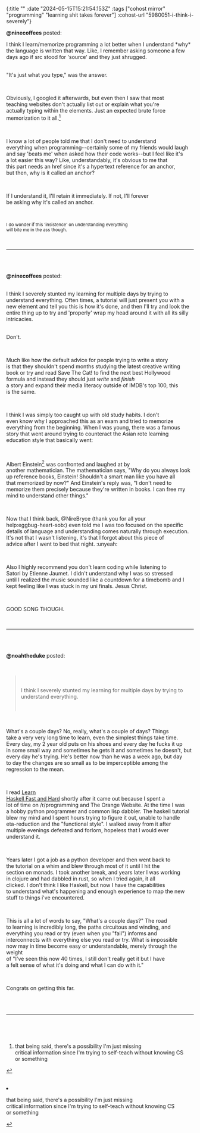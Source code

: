 {:title ""
 :date "2024-05-15T15:21:54.153Z"
 :tags ["cohost mirror" "programming" "learning shit takes forever"]
 :cohost-url "5980051-i-think-i-severely"}


**@ninecoffees** posted:
<div style="white-space: pre-line;">I think I learn/memorize programming a lot better when I understand *why* the language is written that way. Like, I remember asking someone a few days ago if src stood for 'source' and they just shrugged. 

"It's just what you type," was the answer. 

Obviously, I googled it afterwards, but even then I saw that most teaching websites don't actually list out or explain what you're actually typing within the elements. Just an expected brute force memorization to it all.[^1]

I know a lot of people told me that I don't need to understand everything when programming--certainly some of my friends would laugh and say 'beats me' when asked how their code works--but I feel like it's a lot easier this way? Like, understandably, it's obvious to me that this part needs an href since it's a hypertext reference for an anchor, but then, why is it called an anchor? 

If I understand it, I'll retain it immediately. If not, I'll forever be asking why it's called an anchor.

<sub>I do wonder if this 'insistence' on understanding everything will bite me in the ass though.</sub>

[^1]: that being said, there's a possibility I'm just missing critical information since I'm trying to self-teach without knowing CS or something</div>
<hr>

**@ninecoffees** posted:
<div style="white-space: pre-line;">I think I severely stunted my learning for multiple days by trying to understand everything. Often times, a tutorial will just present you with a new element and tell you this is how it's done, and then I'll try and look the entire thing up to try and 'properly' wrap my head around it with all its silly intricacies.

Don't.

Much like how the default advice for people trying to write a story is that they shouldn't spend months studying the latest creative writing book or try and read Save The Cat! to find the next best Hollywood formula and instead they should just *write* and *finish* a story and expand their media literacy outside of IMDB's top 100, this is the same.

I think I was simply too caught up with old study habits. I don't even know why I approached this as an exam and tried to memorize everything from the beginning. When I was young, there was a famous story that went around trying to counteract the Asian rote learning education style that basically went: 

Albert Einstein[^1] was confronted and laughed at by another mathematician. The mathematician says, "Why do you always look up reference books, Einstein! Shouldn't a smart man like you have all that memorized by now?" And Einstein's reply was, "I don't need to memorize them precisely because they're written in books. I can free my mind to understand other things."

Now that I think back, @NireBryce (thank you for all your help:eggbug-heart-sob:) even told me I was too focused on the specific details of language and understanding comes naturally through execution. It's not that I wasn't listening, it's that I forgot about this piece of advice after I went to bed that night. :unyeah:

Also I highly recommend you don't learn coding while listening to Satori by Etienne Jaumet. I didn't understand why I was so stressed until I realized the music sounded like a countdown for a timebomb and I kept feeling like I was stuck in my uni finals. Jesus Christ.

GOOD SONG THOUGH.

[^1]: the person in these stories is always Albert Einstein or some other genius</div>
<hr>


**@noahtheduke** posted:

> I think I severely stunted my learning for multiple days by trying to understand everything.

What's a couple days? No, really, what's a couple of days? Things take a very very long time to learn, even the simplest things take time. Every day, my 2 year old puts on his shoes and every day he fucks it up in some small way and sometimes he gets it and sometimes he doesn't, but every day he's trying. He's better now than he was a week ago, but day to day the changes are so small as to be imperceptible among the regression to the mean.

I read [Learn Haskell Fast and Hard](http://yannesposito.com/Scratch/en/blog/Haskell-the-Hard-Way/) shortly after it came out because I spent a lot of time on /r/programming and The Orange Website. At the time I was a hobby python programmer and common lisp dabbler. The haskell tutorial blew my mind and I spent hours trying to figure it out, unable to handle eta-reduction and the "functional style". I walked away from it after multiple evenings defeated and forlorn, hopeless that I would ever understand it.

Years later I got a job as a python developer and then went back to the tutorial on a whim and blew through most of it until I hit the section on monads. I took another break, and years later I was working in clojure and had dabbled in rust, so when I tried again, it all clicked. I don't think I like Haskell, but now I have the capabilities to understand what's happening and enough experience to map the new stuff to things i've encountered.

This is all a lot of words to say, "What's a couple days?" The road to learning is incredibly long, the paths circuitous and winding, and everything you read or try (even when you "fail") informs and interconnects with everything else you read or try. What is impossible now may in time become easy or understandable, merely through the weight of "I've seen this now 40 times, I still don't really get it but I have a felt sense of what it's doing and what I can do with it."

Congrats on getting this far.
